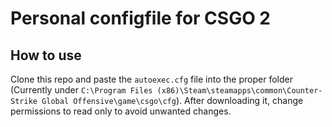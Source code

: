 # Personal configfile for CSGO 2

## How to use
Clone this repo and paste the `autoexec.cfg` file into the proper folder (Currently under `C:\Program Files (x86)\Steam\steamapps\common\Counter-Strike Global Offensive\game\csgo\cfg`). After downloading it, change permissions to read only to avoid unwanted changes.
